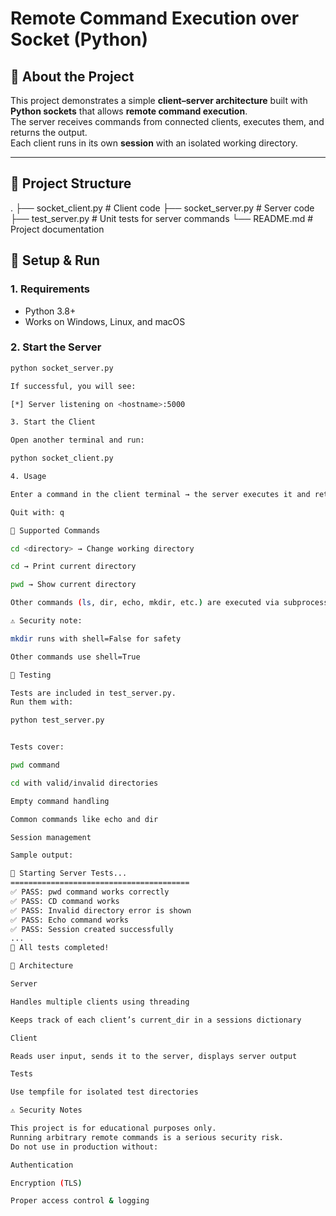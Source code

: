 # Remote Command Execution over Socket (Python)

## 📌 About the Project

This project demonstrates a simple **client–server architecture** built with **Python sockets** that allows **remote command execution**.  
The server receives commands from connected clients, executes them, and returns the output.  
Each client runs in its own **session** with an isolated working directory.

---

## 📂 Project Structure

.
├── socket_client.py # Client code
├── socket_server.py # Server code
├── test_server.py # Unit tests for server commands
└── README.md # Project documentation

## 🚀 Setup & Run

### 1. Requirements

- Python 3.8+
- Works on Windows, Linux, and macOS

### 2. Start the Server

```bash
python socket_server.py

If successful, you will see:

[*] Server listening on <hostname>:5000

3. Start the Client

Open another terminal and run:

python socket_client.py

4. Usage

Enter a command in the client terminal → the server executes it and returns the output.

Quit with: q

🔑 Supported Commands

cd <directory> → Change working directory

cd → Print current directory

pwd → Show current directory

Other commands (ls, dir, echo, mkdir, etc.) are executed via subprocess.run

⚠️ Security note:

mkdir runs with shell=False for safety

Other commands use shell=True

🧪 Testing

Tests are included in test_server.py.
Run them with:

python test_server.py


Tests cover:

pwd command

cd with valid/invalid directories

Empty command handling

Common commands like echo and dir

Session management

Sample output:

🔧 Starting Server Tests...
========================================
✅ PASS: pwd command works correctly
✅ PASS: CD command works
✅ PASS: Invalid directory error is shown
✅ PASS: Echo command works
✅ PASS: Session created successfully
...
🏁 All tests completed!

🧩 Architecture

Server

Handles multiple clients using threading

Keeps track of each client’s current_dir in a sessions dictionary

Client

Reads user input, sends it to the server, displays server output

Tests

Use tempfile for isolated test directories

⚠️ Security Notes

This project is for educational purposes only.
Running arbitrary remote commands is a serious security risk.
Do not use in production without:

Authentication

Encryption (TLS)

Proper access control & logging
```
